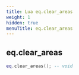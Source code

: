 ```yaml
---
title: Lua eq.clear_areas
weight: 1
hidden: true
menuTitle: eq.clear_areas
---
```

## eq.clear_areas
```lua
eq.clear_areas(); -- void
```
